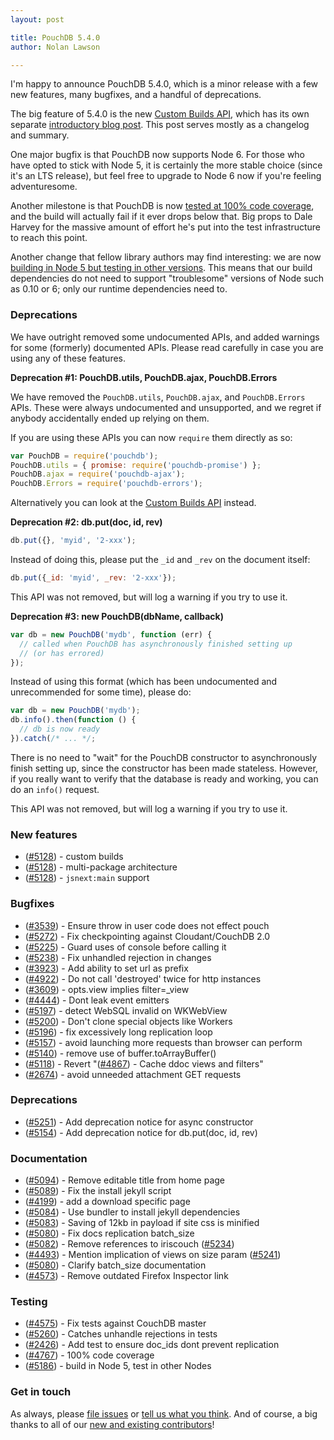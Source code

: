 ```yaml
---
layout: post

title: PouchDB 5.4.0
author: Nolan Lawson

---
```


I'm happy to announce PouchDB 5.4.0, which is a minor release with a few new features, many bugfixes, and a handful of deprecations.

The big feature of 5.4.0 is the new [Custom Builds API](/custom.html), which has its own separate [introductory blog post](/2016/06/06/introducing-pouchdb-custom-builds.html). This post serves mostly as a changelog and summary.

One major bugfix is that PouchDB now supports Node 6. For those who have opted to stick with Node 5, it is certainly the more stable choice
(since it's an LTS release), but feel free to upgrade to Node 6 now if you're feeling adventuresome.

Another milestone is that PouchDB is now [tested at 100% code coverage](https://github.com/pouchdb/pouchdb/commit/fb77927d2f14911478032884f1576b770815bcab), and the build will actually fail if it ever drops below that. Big props to Dale Harvey for the massive amount of effort he's put into the test infrastructure to reach this point.

Another change that fellow library authors may find interesting: we are now [building in Node 5 but testing in other versions](https://github.com/pouchdb/pouchdb/issues/5186). This means that our build dependencies do not need to support "troublesome" versions of Node such as 0.10 or 6; only our runtime dependencies need to.

### Deprecations

We have outright removed some undocumented APIs, and added warnings for some (formerly) documented APIs. Please read carefully in case you are using any of these features.

**Deprecation #1: PouchDB.utils, PouchDB.ajax, PouchDB.Errors**

We have removed the `PouchDB.utils`, `PouchDB.ajax`, and `PouchDB.Errors` APIs. These were always
undocumented and unsupported, and we regret if anybody accidentally ended up relying on them.

If you are using these APIs you can now `require` them directly as so:

```js
var PouchDB = require('pouchdb');
PouchDB.utils = { promise: require('pouchdb-promise') };
PouchDB.ajax = require('pouchdb-ajax');
PouchDB.Errors = require('pouchdb-errors');
```

Alternatively you can look at the [Custom Builds API](/custom.html) instead.

**Deprecation #2: db.put(doc, id, rev)**

```js
db.put({}, 'myid', '2-xxx');
```

Instead of doing this, please put the `_id` and `_rev` on the document itself:

```js
db.put({_id: 'myid', _rev: '2-xxx'});
```

This API was not removed, but will log a warning if you try to use it.

**Deprecation #3: new PouchDB(dbName, callback)**

```js
var db = new PouchDB('mydb', function (err) {
  // called when PouchDB has asynchronously finished setting up
  // (or has errored)
});
```

Instead of using this format (which has been undocumented and unrecommended for
some time), please do:

```js
var db = new PouchDB('mydb');
db.info().then(function () {
  // db is now ready
}).catch(/* ... */;
```

There is no need to "wait" for the PouchDB constructor to asynchronously finish
setting up, since the constructor has been made stateless. However, if you really
want to verify that the database is ready and working, you can do an `info()` request.

This API was not removed, but will log a warning if you try to use it.

### New features

* ([#5128](https://github.com/pouchdb/pouchdb/issues/5128)) - custom builds
* ([#5128](https://github.com/pouchdb/pouchdb/issues/5128)) - multi-package architecture
* ([#5128](https://github.com/pouchdb/pouchdb/issues/5128)) - `jsnext:main` support


### Bugfixes

* ([#3539](https://github.com/pouchdb/pouchdb/issues/3539)) - Ensure throw in user code does not effect pouch
* ([#5272](https://github.com/pouchdb/pouchdb/issues/5272)) - Fix checkpointing against Cloudant/CouchDB 2.0
* ([#5225](https://github.com/pouchdb/pouchdb/issues/5225)) - Guard uses of console before calling it
* ([#5238](https://github.com/pouchdb/pouchdb/issues/5238)) - Fix unhandled rejection in changes
* ([#3923](https://github.com/pouchdb/pouchdb/issues/3923)) - Add ability to set url as prefix
* ([#4922](https://github.com/pouchdb/pouchdb/issues/4922)) - Do not call 'destroyed' twice for http instances
* ([#3609](https://github.com/pouchdb/pouchdb/issues/3609)) - opts.view implies filter=_view
* ([#4444](https://github.com/pouchdb/pouchdb/issues/4444)) - Dont leak event emitters
* ([#5197](https://github.com/pouchdb/pouchdb/issues/5197)) - detect WebSQL invalid on WKWebView
* ([#5200](https://github.com/pouchdb/pouchdb/issues/5200)) - Don't clone special objects like Workers
* ([#5196](https://github.com/pouchdb/pouchdb/issues/5196)) - fix excessively long replication loop
* ([#5157](https://github.com/pouchdb/pouchdb/issues/5157)) - avoid launching more requests than browser can perform
* ([#5140](https://github.com/pouchdb/pouchdb/issues/5140)) - remove use of buffer.toArrayBuffer()
* ([#5118](https://github.com/pouchdb/pouchdb/issues/5118)) - Revert "([#4867](https://github.com/pouchdb/pouchdb/issues/4867)) - Cache ddoc views and filters"
* ([#2674](https://github.com/pouchdb/pouchdb/issues/2674)) - avoid unneeded attachment GET requests

### Deprecations

* ([#5251](https://github.com/pouchdb/pouchdb/issues/5251)) - Add deprecation notice for async constructor
* ([#5154](https://github.com/pouchdb/pouchdb/issues/5154)) - Add deprecation notice for db.put(doc, id, rev)
 
### Documentation

* ([#5094](https://github.com/pouchdb/pouchdb/issues/5094)) - Remove editable title from home page
* ([#5089](https://github.com/pouchdb/pouchdb/issues/5089)) - Fix the install jekyll script
* ([#4199](https://github.com/pouchdb/pouchdb/issues/4199)) - add a download specific page
* ([#5084](https://github.com/pouchdb/pouchdb/issues/5084)) - Use bundler to install jekyll dependencies
* ([#5083](https://github.com/pouchdb/pouchdb/issues/5083)) - Saving of 12kb in payload if site css is minified
* ([#5080](https://github.com/pouchdb/pouchdb/issues/5080)) - Fix docs replication batch_size
* ([#5082](https://github.com/pouchdb/pouchdb/issues/5082)) - Remove references to iriscouch ([#5234](https://github.com/pouchdb/pouchdb/issues/5234))
* ([#4493](https://github.com/pouchdb/pouchdb/issues/4493)) - Mention implication of views on size param ([#5241](https://github.com/pouchdb/pouchdb/issues/5241))
* ([#5080](https://github.com/pouchdb/pouchdb/issues/5080)) - Clarify batch_size documentation
* ([#4573](https://github.com/pouchdb/pouchdb/issues/4573)) - Remove outdated Firefox Inspector link

### Testing

* ([#4575](https://github.com/pouchdb/pouchdb/issues/4575)) - Fix tests against CouchDB master
* ([#5260](https://github.com/pouchdb/pouchdb/issues/5260)) - Catches unhandle rejections in tests
* ([#2426](https://github.com/pouchdb/pouchdb/issues/2426)) - Add test to ensure doc_ids dont prevent replication
* ([#4767](https://github.com/pouchdb/pouchdb/issues/4767)) - 100% code coverage
* ([#5186](https://github.com/pouchdb/pouchdb/issues/5186)) - build in Node 5, test in other Nodes

### Get in touch

As always, please [file issues](https://github.com/pouchdb/pouchdb/issues) or [tell us what you think](https://github.com/pouchdb/pouchdb/blob/master/CONTRIBUTING.md#get-in-touch). And of course, a big thanks to all of our [new and existing contributors](https://github.com/pouchdb/pouchdb/graphs/contributors)!
